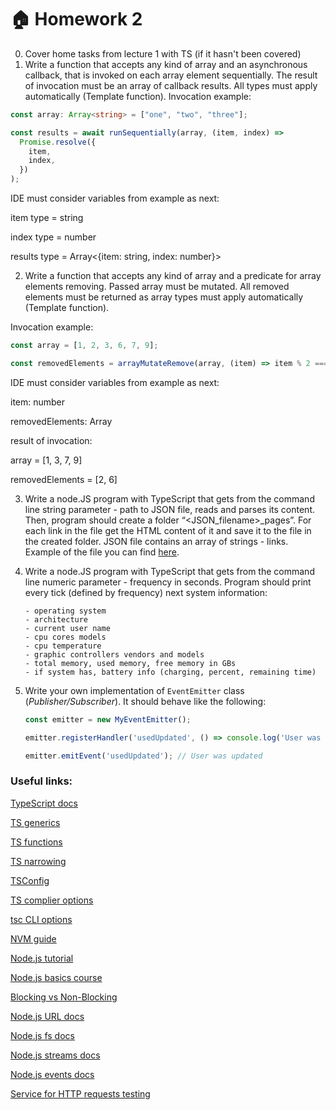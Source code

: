 # :house: Homework 2

0. Cover home tasks from lecture 1 with TS (if it hasn't been covered)
1. Write a function that accepts any kind of array and an asynchronous callback, that is invoked on each array element sequentially. The result of invocation must be an array of callback results. All types must apply automatically (Template function).
   Invocation example:

```ts
const array: Array<string> = ["one", "two", "three"];

const results = await runSequentially(array, (item, index) =>
  Promise.resolve({
    item,
    index,
  })
);
```

IDE must consider variables from example as next:

item type = string

index type = number

results type = Array<{item: string, index: number}>

2. Write a function that accepts any kind of array and a predicate for array elements removing. Passed array must be mutated. All removed elements must be returned as array
   types must apply automatically (Template function).

Invocation example:

```ts
const array = [1, 2, 3, 6, 7, 9];

const removedElements = arrayMutateRemove(array, (item) => item % 2 === 0);
```

IDE must consider variables from example as next:

item: number

removedElements: Array<number>

result of invocation:

array = [1, 3, 7, 9]

removedElements = [2, 6]

3. Write a node.JS program with TypeScript that gets from the command line string parameter - path to JSON file, reads and parses its content. 
Then, program should create a folder “<JSON_filename>_pages”. For each link in the file get the HTML content of it and save it to the file in the created folder.
JSON file contains an array of strings - links. Example of the file you can find [here](/lecture_03/links.json).

4. Write a node.JS program with TypeScript that gets from the command line numeric parameter - frequency in seconds.
Program should print every tick (defined by frequency) next system information:
    ```
    - operating system
    - architecture
    - current user name
    - cpu cores models
    - cpu temperature
    - graphic controllers vendors and models
    - total memory, used memory, free memory in GBs
    - if system has, battery info (charging, percent, remaining time)
    ```
5. Write your own implementation of `EventEmitter` class (_Publisher/Subscriber_).
It should behave like the following:
   ```js
   const emitter = new MyEventEmitter();

   emitter.registerHandler('usedUpdated', () => console.log('User was updated'));
   
   emitter.emitEvent('usedUpdated'); // User was updated
   ```

### Useful links:

[TypeScript docs](https://www.typescriptlang.org/docs/)

[TS generics](https://www.typescriptlang.org/docs/handbook/2/generics.html)

[TS functions](https://www.typescriptlang.org/docs/handbook/2/functions.html)

[TS narrowing](https://www.typescriptlang.org/docs/handbook/2/narrowing.html)

[TSConfig](https://www.typescriptlang.org/docs/handbook/tsconfig-json.html)

[TS complier options](https://www.typescriptlang.org/tsconfig)

[tsc CLI options](https://www.typescriptlang.org/docs/handbook/compiler-options.html)

[NVM guide](https://ua-blog.com/%D1%82%D1%83%D1%82%D0%BE%D1%80%D0%B8%D0%B0%D0%BB-%D0%BF%D0%BE-node-version-manager-nvm)

[Node.js tutorial](https://nodejs.dev/learn)

[Node.js basics course](https://www.codecademy.com/learn/learn-node-js)

[Blocking vs Non-Blocking](https://nodejs.org/en/docs/guides/blocking-vs-non-blocking/)

[Node.js URL docs](https://nodejs.org/docs/latest-v14.x/api/url.html)

[Node.js fs docs](https://nodejs.org/docs/latest-v14.x/api/fs.html)

[Node.js streams docs](https://nodejs.org/docs/latest-v14.x/api/stream.html)

[Node.js events docs](https://nodejs.org/docs/latest-v14.x/api/events.html)

[Service for HTTP requests testing](https://httpstat.us/)